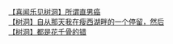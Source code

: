 [【喜闻乐见树洞】所谓直男癌](http://tieba.baidu.com/p/3870081850?see_lz=1&pn=)   
[【树洞】自从那天我在瘦西湖畔的一个停留，然后](http://tieba.baidu.com/p/3870624762?see_lz=1&pn=)   
[【树洞】都是花千骨的错](http://tieba.baidu.com/p/3869515967?see_lz=1&pn=)   
